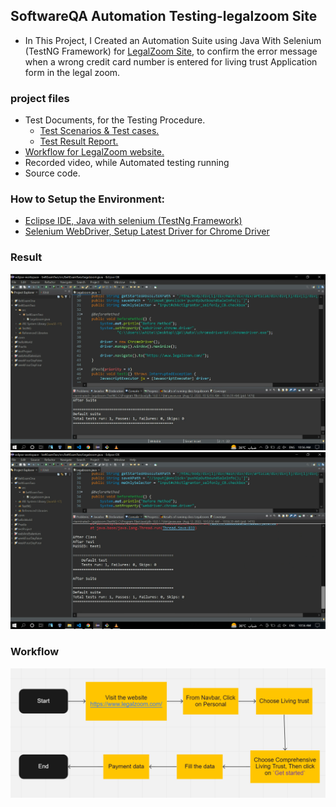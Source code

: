 ## SoftwareQA Automation Testing-legalzoom Site

* In This Project, I Created an Automation Suite using Java With Selenium (TestNG Framework) for <a href='https://www.legalzoom.com/'>LegalZoom Site</a>, to confirm the error message when a wrong credit card number is entered for living trust Application form in the legal zoom.

### project files
* Test Documents, for the Testing Procedure.
    * <a href="https://docs.google.com/spreadsheets/d/1n9TxkJv8yHQfvUhR3RD3y_Niafmjs0XEcu7t_V8D7t8/edit?usp=sharing">Test Scenarios & Test cases.</a>
    * <a href="#Result">Test Result Report.</a>
* <a href="#Workflow">Workflow for LegalZoom website.</a>
* Recorded video, while Automated testing running
* Source code.

### How to Setup the Environment:
* <a href='https://docs.google.com/document/d/1r0QXGeFffB4Qrr8OxcUTBpUevC5CVmq7oq5MjoIgTwI/edit?usp=sharing'> Eclipse IDE, Java with selenium (TestNg Framework)</a>
* <a href='https://docs.google.com/document/d/16XfJ2DJBeHoDWEAFgU5-OV6G7vo1xvSuMK5HMX9SwlY/edit?usp=sharing'> Selenium WebDriver, Setup Latest Driver for Chrome Driver</a>

### Result
<img src='./img/result1.png' />
<img src='./img/result2.png' />

### Workflow
<img src='./img/Workflow.png' />
